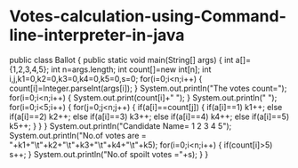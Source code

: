 # Votes-calculation-using-Command-line-interpreter-in-java
public class Ballot
{
public static void main(String[] args)
{
		int a[]={1,2,3,4,5};
		int n=args.length;
		int count[]=new int[n];
		int i,j,k1=0,k2=0,k3=0,k4=0,k5=0,s=0;
		for(i=0;i<n;i++)
		{
			count[i]=Integer.parseInt(args[i]);
		}
		System.out.println("The votes count=");
		for(i=0;i<n;i++)
		{
			System.out.print(count[i]+" ");
		}
		System.out.println(" ");
		for(i=0;i<5;i++)
		{
			for(j=0;j<n;j++)
			{
				if(a[i]==count[j])
				{
					if(a[i]==1)
					 k1++;
					else if(a[i]==2)
					 k2++;
					else if(a[i]==3)
					 k3++;
					else if(a[i]==4)
					 k4++;
					else if(a[i]==5)
					 k5++;
				}
			}
		}
		System.out.println("Candidate Name=     1      2      3      4      5"); 
		System.out.println("No.of votes are =   "+k1+"\t"+k2+"\t"+k3+"\t"+k4+"\t"+k5);
		for(i=0;i<n;i++)
		{
			if(count[i]>5)
			s++;
		}
		System.out.println("No.of spoilt votes ="+s);
	}
}
